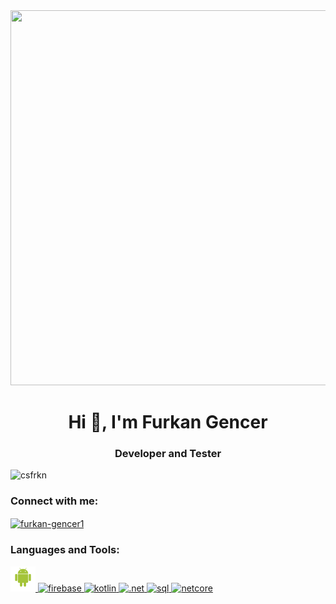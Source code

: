 <img src ="https://i.pinimg.com/originals/aa/59/d1/aa59d139b93dde70ff207187c9f1d8bd.gif" height ="600" width="1800">
<h1 align="center">Hi 👋, I'm Furkan Gencer</h1>
<h3 align="center">Developer and Tester</h3>

<p align="left"> <img src="https://komarev.com/ghpvc/?username=csfrkn&label=Profile%20views&color=0e75b6&style=flat" alt="csfrkn" /> </p>

<h3 align="left">Connect with me:</h3>
<p align="left">
<a href="https://linkedin.com/in/furkan-gencer1" target="blank"><img align="center" src="https://raw.githubusercontent.com/rahuldkjain/github-profile-readme-generator/master/src/images/icons/Social/linked-in-alt.svg" alt="furkan-gencer1" height="30" width="40" /></a>
</p>

<h3 align="left">Languages and Tools:</h3>
<p align="left"> <a href="https://developer.android.com" target="_blank" rel="noreferrer"> <img src="https://raw.githubusercontent.com/devicons/devicon/master/icons/android/android-original-wordmark.svg" alt="android" width="40" height="40"/> </a> <a href="https://firebase.google.com/" target="_blank" rel="noreferrer"> <img src="https://banner2.cleanpng.com/20190529/uh/kisspng-firebase-cloud-messaging-google-cloud-messaging-ap-1713890012836.webp" alt="firebase" width="40" height="40"/> </a> <a href="https://kotlinlang.org" target="_blank" rel="noreferrer"> <img src="https://www.vectorlogo.zone/logos/kotlinlang/kotlinlang-icon.svg" alt="kotlin" width="40" height="40"/> </a> <a href="https://dotnet.microsoft.com/en-us/" target="_blank" rel="noreferrer"> <img src="https://upload.wikimedia.org/wikipedia/commons/7/7d/Microsoft_.NET_logo.svg" alt=".net" width="40" height="40"/> </a> <a href="https://dotnet.microsoft.com/en-us/" target="_blank" rel="noreferrer"> <img src="https://banner2.cleanpng.com/20180817/csy/d77394fbb38c6e794a0e1e45a08447d4.webp" alt="sql" width="40" height="40"/> </a> <a href="https://dotnet.microsoft.com/en-us/" target="_blank" rel="noreferrer"> <img src="https://upload.wikimedia.org/wikipedia/commons/e/ee/.NET_Core_Logo.svg" alt="netcore" width="40" height="40"/> </a> </p>

